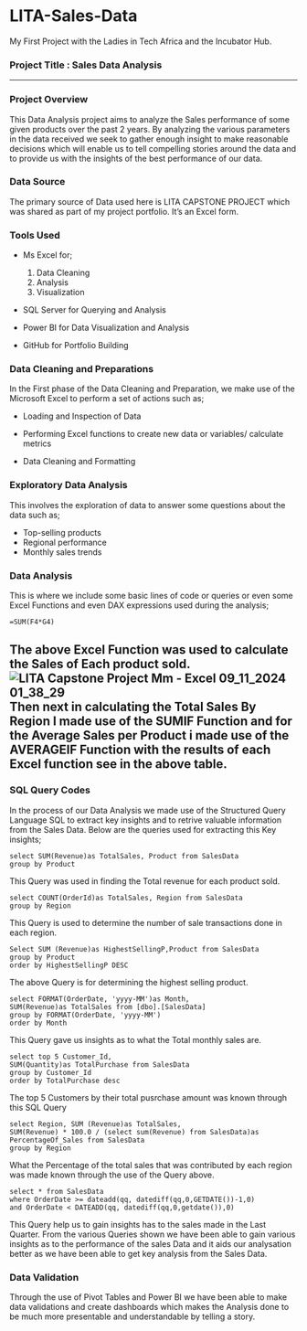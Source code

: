 # LITA-Sales-Data
My First Project with the Ladies in Tech Africa and the Incubator Hub.

### Project Title : Sales Data Analysis
---

### Project Overview
This Data Analysis project aims to analyze the Sales performance of some given products over the past 2 years. By analyzing the various parameters in the data received we seek to gather enough insight to make reasonable decisions which will enable us to tell compelling stories around the data and to provide us with the insights of the best performance of our data.

### Data Source
The primary source of Data used here is LITA CAPSTONE PROJECT which was shared as part of my project portfolio. It’s an Excel form.

### Tools Used
- Ms Excel for;
  1. Data Cleaning
  2. Analysis
  3. Visualization

- SQL Server for Querying and Analysis

- Power BI for Data Visualization and Analysis

- GitHub for Portfolio Building

### Data Cleaning and Preparations
In the First phase of the Data Cleaning and Preparation, we make use of the Microsoft Excel to perform a set of actions such as;
- Loading and Inspection of Data

- Performing Excel functions to create new data or variables/ calculate metrics

- Data Cleaning and Formatting

### Exploratory Data Analysis
This involves the exploration of data to answer some questions about the data such as;
- Top-selling products
- Regional performance
- Monthly sales trends

### Data Analysis
This is where we include some basic lines of code or queries or even some Excel Functions and even DAX expressions used during the analysis;
```
=SUM(F4*G4)
```
The above Excel Function was used to calculate the Sales of Each product sold.
![LITA Capstone Project Mm - Excel 09_11_2024 01_38_29](https://github.com/user-attachments/assets/65bb0268-3042-43c7-a21a-09f9daf11dd7)
 Then next in calculating the Total Sales By Region I made use of the SUMIF Function and for the Average Sales per Product i made use of the AVERAGEIF Function with the results of each Excel function see in the above table.
---
### SQL Query Codes
In the process of our Data Analysis we made use of the Structured Query Language SQL to extract key insights and to retrive valuable information from the Sales Data.
Below are the queries used for extracting this Key insights;
```
select SUM(Revenue)as TotalSales, Product from SalesData
group by Product
```
This Query was used in finding the Total revenue for each product sold.
```
select COUNT(OrderId)as TotalSales, Region from SalesData
group by Region
```
This Query is used to determine the number of sale transactions done in each region.
```
Select SUM (Revenue)as HighestSellingP,Product from SalesData
group by Product
order by HighestSellingP DESC
```
The above Query is for determining the highest selling product.
```
select FORMAT(OrderDate, 'yyyy-MM')as Month,
SUM(Revenue)as TotalSales from [dbo].[SalesData]
group by FORMAT(OrderDate, 'yyyy-MM')
order by Month
```
This Query gave us insights as to what the Total monthly sales are.
```
select top 5 Customer_Id,
SUM(Quantity)as TotalPurchase from SalesData
group by Customer_Id
order by TotalPurchase desc
```
The top 5 Customers by their total pusrchase amount was known through this SQL Query
```
select Region, SUM (Revenue)as TotalSales,
SUM(Revenue) * 100.0 / (select sum(Revenue) from SalesData)as PercentageOf_Sales from SalesData
group by Region
```
What the Percentage of the total sales that was contributed by each region was made known through the use of the Query above.
```
select * from SalesData
where OrderDate >= dateadd(qq, datediff(qq,0,GETDATE())-1,0)
and OrderDate < DATEADD(qq, datediff(qq,0,getdate()),0)
```
This Query help us to gain insights has to the sales made in the Last Quarter.
From the various Queries shown we have been able to gain various insights as to the performance of the sales Data and it aids our analysation better as we have been able to get key analysis from the Sales Data.


### Data Validation
Through the use of Pivot Tables and Power BI we have been able to make data validations and create dashboards which makes the Analysis done to be much more presentable and understandable by telling a story.
